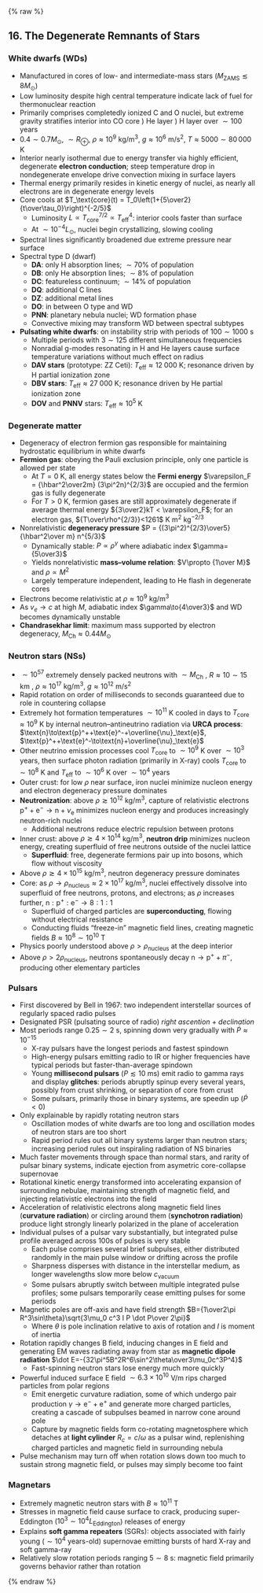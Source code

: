 {% raw %} 

<section markdown="1">

## 16. The Degenerate Remnants of Stars

### White dwarfs (WDs)

* Manufactured in cores of low- and intermediate-mass stars ($M_\text{ZAMS}\lesssim8M_\odot$)
* Low luminosity despite high central temperature indicate lack of fuel for thermonuclear reaction
* Primarily comprises completedly ionized C and O nuclei, but extreme gravity stratifies interior into CO core ) He layer ) H layer over $\sim100$ years
* $0.4\sim0.7M_\odot$, $\sim R_\oplus$, $\rho\approx10^9$ kg/m$^3$, $g\approx 10^6$ m/s$^2$, $T\approx5000\sim80\,000$ K
* Interior nearly isothermal due to energy transfer via highly efficient, degenerate **electron conduction**; steep temperature drop in nondegenerate envelope drive convection mixing in surface layers 
* Thermal energy primarily resides in kinetic energy of nuclei, as nearly all electrons are in degenerate energy levels
* Core cools at $T_\text{core}(t) = T_0\left(1+{5\over2}{t\over\tau_0}\right)^{-2/5}$
  * Luminosity $L\propto T_\text{core}^{7/2} \propto T_\text{eff}^4$: interior cools faster than surface
  * At $\sim10^{-4}L_\odot$, nuclei begin crystallizing, slowing cooling
* Spectral lines significantly broadened due extreme pressure near surface
* Spectral type D (dwarf)
  * **DA**: only H absorption lines; $\sim70\%$ of population
  * **DB**: only He absorption lines; $\sim8\%$ of population
  * **DC**: featureless continuum; $\sim14\%$ of population
  * **DQ**: additional C lines
  * **DZ**: additional metal lines
  * **DO**: in between O type and WD
  * **PNN**: planetary nebula nuclei; WD formation phase
  * Convective mixing may transform WD between spectral subtypes
* **Pulsating white dwarfs**: on instability strip with periods of $100\sim1000$ s  
  * Multiple periods with $3\sim125$ different simultaneous frequencies
  * Nonradial g-modes resonating in H and He layers cause surface temperature variations without much effect on radius
  * **DAV stars** (prototype: ZZ Ceti): $T_\text{eff}\approx12\;000$ K; resonance driven by H partial ionization zone
  * **DBV stars**: $T_\text{eff}\approx27\;000$ K; resonance driven by He partial ionization zone
  * **DOV** and **PNNV** stars: $T_\text{eff}\approx10^5$ K

### Degenerate matter

* Degeneracy of electron fermion gas responsible for maintaining hydrostatic equilibrium in white dwarfs
* **Fermion gas**: obeying the Pauli exclusion principle, only one particle is allowed per state
  * At $T = 0$ K, all energy states below the **Fermi energy** $\varepsilon_F = {\hbar^2\over2m} (3\pi^2n)^{2/3}$ are occupied and the fermion gas is fully degenerate
  * For $T > 0$ K, fermion gases are still approximately degenerate if average thermal energy ${3\over2}kT < \varepsilon_F$; for an electron gas, ${T\over\rho^{2/3}}<1261$ K m$^2$ kg$^{-2/3}$
* Nonrelativistic **degeneracy pressure** $P = {(3\pi^2)^{2/3}\over5} {\hbar^2\over m} n^{5/3}$
  * Dynamically stable: $P\propto \rho^\gamma$ where adiabatic index $\gamma={5\over3}$
  * Yields nonrelativistic **mass–volume relation**: $V\propto {1\over M}$ and $\rho\propto M^2$
  * Largely temperature independent, leading to He flash in degenerate cores
* Electrons become relativistic at $\rho\approx10^9$ kg/m$^3$
* As $v_e\to c$ at high $M$, adiabatic index $\gamma\to{4\over3}$ and WD becomes dynamically unstable
* **Chandrasekhar limit**: maximum mass supported by electron degeneracy, $M_\text{Ch}\approx0.44M_\odot$

### Neutron stars (NSs)

* $\sim10^{57}$ extremely densely packed neutrons with $\sim M_\text{Ch}$ , $R\approx10\sim15$ km , $\rho\approx10^{17}$ kg/m$^3$, $g\approx10^{12}$ m/s$^2$
* Rapid rotation on order of milliseconds to seconds guaranteed due to role in countering collapse
* Extremely hot formation temperatures $\sim10^{11}$ K cooled in days to $T_\text{core}\approx 10^9$ K by internal neutron–antineutrino radiation via **URCA process**: $\text{n}\to\text{p}^++\text{e}^-+\overline{\nu}_\text{e}$, $\text{p}^++\text{e}^-\to\text{n}+\overline{\nu}_\text{e}$
* Other neutrino emission processes cool $T_\text{core}$ to $\sim10^9$ K over $\sim10^3$ years, then surface photon radiation (primarily in X-ray) cools $T_\text{core}$ to $\sim10^8$ K and $T_\text{eff}$ to $\sim10^6$ K over $\sim10^4$ years
* Outer crust: for low $\rho$ near surface, iron nuclei minimize nucleon energy and electron degeneracy pressure dominates
* **Neutronization**: above $\rho\gtrsim10^{12}$ kg/m$^3$, capture of relativistic electrons $\text{p}^++\text{e}^-\to\text{n}+\nu_\text{e}$ minimizes nucleon energy and produces increasingly neutron-rich nuclei
  * Additional neutrons reduce electric repulsion between protons
* Inner crust: above $\rho\gtrsim4\times10^{14}$ kg/m$^3$, **neutron drip** minimizes nucleon energy, creating superfluid of free neutrons outside of the nuclei lattice
  * **Superfluid**: free, degenerate fermions pair up into bosons, which flow without viscosity
* Above $\rho\gtrsim4\times10^{15}$ kg/m$^3$, neutron degeneracy pressure dominates
* Core: as  $\rho\to\rho_\text{nucleus}\approx2\times10^{17}$ kg/m$^3$, nuclei effectively dissolve into superfluid of free neutrons, protons, and electrons; as $\rho$ increases further, $\text{n}:\text{p}^+:\text{e}^-\to8:1:1$
  * Superfluid of charged particles are **superconducting**, flowing without electrical resistance
  * Conducting fluids “freeze-in” magnetic field lines, creating magnetic fields $B\approx10^8\sim10^{10}$ T
* Physics poorly understood above $\rho>\rho_\text{nucleus}$ at the deep interior
* Above $\rho>2\rho_\text{nucleus}$, neutrons spontaneously decay $\text{n}\to\text{p}^++\pi^-$, producing other elementary particles

### Pulsars

* First discovered by Bell in 1967: two independent interstellar sources of regularly spaced radio pulses
* Designated PSR (pulsating source of radio) *right ascention* + *declination*
* Most periods range $0.25\sim2$ s, spinning down very gradually with ${\dot P}\approx10^{-15}$ 
  * X-ray pulsars have the longest periods and fastest spindown
  * High-energy pulsars emitting radio to IR or higher frequencies have typical periods but faster-than-average spindown
  * Young **millisecond pulsars** ($P\lesssim10$ ms) emit radio to gamma rays and display **glitches**: periods abruptly spinup every several years, possibly from crust shrinking, or separation of core from crust
  * Some pulsars, primarily those in binary systems, are speedin up ($\dot P<0$)
* Only explainable by rapidly rotating neutron stars
  * Oscillation modes of white dwarfs are too long and oscillation modes of neutron stars are too short
  * Rapid period rules out all binary systems larger than neutron stars; increasing period rules out inspiraling radiation of NS binaries
* Much faster movements through space than normal stars, and rarity of pulsar binary systems, indicate ejection from asymetric core-collapse supernovae
* Rotational kinetic energy transformed into accelerating expansion of surrounding nebulae, maintaining strength of magnetic field, and injecting relativistic electrons into the field
* Acceleration of relativistic electrons along magnetic field lines (**curvature radiation**) or circling around them (**synchotron radiation**) produce light strongly linearly polarized in the plane of acceleration
* Individual pulses of a pulsar vary substantially, but integrated pulse profile averaged across 100s of pulses is very stable
  * Each pulse comprises several brief subpulses, either distributed randomly in the main pulse window or drifting across the profile
  * Sharpness disperses with distance in the interstellar medium, as longer wavelengths slow more below $c_\text{vacuum}$
  * Some pulsars abruptly switch between multiple integrated pulse profiles; some pulsars temporarily cease emitting pulses for some periods
* Magnetic poles are off-axis and have field strength $B={1\over2\pi R^3\sin\theta}\sqrt{3\mu_0 c^3 I P \dot P\over 2\pi}$
  * Where $\theta$ is pole inclination relative to axis of rotation and $I$ is moment of inertia
* Rotation rapidly changes B field, inducing changes in E field and generating EM waves radiating away from star as **magnetic dipole radiation** $\dot E=-{32\pi^5B^2R^6\sin^2\theta\over3\mu_0c^3P^4}$
  * Fast-spinning neutron stars lose energy much more quickly
* Powerful induced surface E field $\sim6.3\times10^{10}$ V/m rips charged particles from polar regions
  * Emit energetic curvature radiation, some of which undergo pair production $\gamma\to\text{e}^-+\text{e}^+$ and generate more charged particles, creating a cascade of subpulses beamed in narrow cone around pole
  * Capture by magnetic fields form co-rotating magnetosphere which detaches at **light cylinder** $R_c=c/\omega$ as a pulsar wind, replenishing charged particles and magnetic field in surrounding nebula
* Pulse mechanism may turn off when rotation slows down too much to sustain strong magnetic field, or pulses may simply become too faint

### Magnetars

* Extremely magnetic neutron stars with $B\approx10^{11}$ T
* Stresses in magnetic field cause surface to crack, producing super-Eddington ($10^3\sim10^4L_\text{Eddington}$) releases of energy
* Explains **soft gamma repeaters** (SGRs): objects associated with fairly young ($\sim10^4$ years-old) supernovae emitting bursts of hard X-ray and soft gamma-ray
* Relatively slow rotation periods ranging $5\sim8$ s: magnetic field primarily governs behavior rather than rotation

</section>

{% endraw %}


